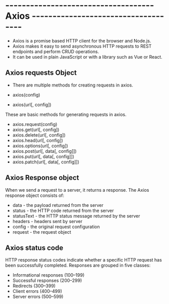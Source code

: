 # ------------------------------------ Axios ------------------------------------

- Axios is a promise based HTTP client for the browser and Node.js.
-  Axios makes it easy to send asynchronous HTTP requests to REST endpoints and perform CRUD operations. 
-  It can be used in plain JavaScript or with a library such as Vue or React.

##  Axios requests Object

- There are multiple methods for creating requests in axios.

- axios(config) 
- axios(url[, config])

These are basic methods for generating requests in axios.

- axios.request(config)
- axios.get(url[, config])
- axios.delete(url[, config])
- axios.head(url[, config])
- axios.options(url[, config])
- axios.post(url[, data[, config]])
- axios.put(url[, data[, config]])
- axios.patch(url[, data[, config]])


## Axios Response object
When we send a request to a server, it returns a response. The Axios response object consists of:

- data - the payload returned from the server
- status - the HTTP code returned from the server
- statusText - the HTTP status message returned by the server
- headers - headers sent by server
- config - the original request configuration
- request - the request object




## Axios status code
HTTP response status codes indicate whether a specific HTTP request has been successfully completed. Responses are grouped in five classes:

- Informational responses (100–199)
- Successful responses (200–299)
- Redirects (300–399)
- Client errors (400–499)
- Server errors (500–599)